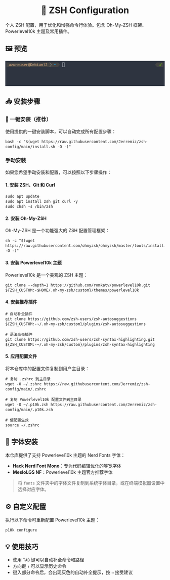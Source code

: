 <!--suppress HtmlDeprecatedAttribute -->
<div align="center">
<h1>🚀 ZSH Configuration</h1>
</div>

个人 ZSH 配置，用于优化和增强命令行体验。包含 Oh-My-ZSH 框架、Powerlevel10k 主题及常用插件。

## 🖼️ 预览
![Powerlevel10k 预览](/assets//preview.gif)

## 📥 安装步骤

### 🚀 一键安装（推荐）

使用提供的一键安装脚本，可以自动完成所有配置步骤：

```shell
bash -c "$(wget https://raw.githubusercontent.com/Jerremiz/zsh-config/main/install.sh -O -)"
```

### 手动安装

如果您希望手动安装和配置，可以按照以下步骤操作：

#### 1. 安装 ZSH、Git 和 Curl

```shell
sudo apt update
sudo apt install zsh git curl -y
sudo chsh -s /bin/zsh
```

#### 2. 安装 Oh-My-ZSH

Oh-My-ZSH 是一个功能强大的 ZSH 配置管理框架：

```shell
sh -c "$(wget https://raw.githubusercontent.com/ohmyzsh/ohmyzsh/master/tools/install.sh -O -)"
```

#### 3. 安装 Powerlevel10k 主题

Powerlevel10k 是一个美观的 ZSH 主题：

```shell
git clone --depth=1 https://github.com/romkatv/powerlevel10k.git ${ZSH_CUSTOM:-$HOME/.oh-my-zsh/custom}/themes/powerlevel10k
```

#### 4. 安装推荐插件

```shell
# 自动补全插件
git clone https://github.com/zsh-users/zsh-autosuggestions ${ZSH_CUSTOM:-~/.oh-my-zsh/custom}/plugins/zsh-autosuggestions

# 语法高亮插件
git clone https://github.com/zsh-users/zsh-syntax-highlighting.git ${ZSH_CUSTOM:-~/.oh-my-zsh/custom}/plugins/zsh-syntax-highlighting
```

#### 5. 应用配置文件

将本仓库中的配置文件复制到用户主目录：

```shell
# 复制 .zshrc 到主目录
wget -O ~/.zshrc https://raw.githubusercontent.com/Jerremiz/zsh-config/main/.zshrc

# 复制 Powerlevel10k 配置文件到主目录
wget -O ~/.p10k.zsh https://raw.githubusercontent.com/Jerremiz/zsh-config/main/.p10k.zsh

# 使配置生效
source ~/.zshrc
```

## 🎨 字体安装

本仓库提供了支持 Powerlevel10k 主题的 Nerd Fonts 字体：

- **Hack Nerd Font Mono**：专为代码编辑优化的等宽字体
- **MesloLGS NF**：Powerlevel10k 主题官方推荐字体

> 将 `fonts` 文件夹中的字体文件复制到系统字体目录，或在终端模拟器设置中选择对应字体。

## ⚙️ 自定义配置

执行以下命令可重新配置 Powerlevel10k 主题：

```shell
p10k configure
```

## 💡 使用技巧

- 使用 `TAB` 键可以自动补全命令和路径
- 方向键 `↑` 可以显示历史命令
- 键入部分命令后，会出现灰色的自动补全提示，按 `→` 接受建议